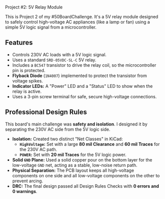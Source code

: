 Project #2: 5V Relay Module

This is Project 2 of my #50BoardChallenge. It's a 5V relay module designed to safely control high-voltage AC appliances (like a lamp or fan) using a simple 5V logic signal from a microcontroller.

## Features
* Controls 230V AC loads with a 5V logic signal.
* Uses a standard `SRD-05VDC-SL-C` 5V relay.
* Includes a `BC547` transistor to drive the relay coil, so the microcontroller pin is protected.
* **Flyback Diode** (`1N4007`) implemented to protect the transistor from voltage spikes.
* **Indicator LEDs:** A "Power" LED and a "Status" LED to show when the relay is active.
* Uses a 3-pin screw terminal for safe, secure high-voltage connections.

## Professional Design Rules
This board's main challenge was **safety and isolation**. I designed it by separating the 230V AC side from the 5V logic side.

* **Isolation:** Created two distinct "Net Classes" in KiCad:
    * **`HighVoltage`:** Set with a large **80 mil Clearance** and **60 mil Traces** for the 230V AC path.
    * **`POWER`:** Set with **20 mil Traces** for the 5V logic power.
* **Solid `GND` Plane:** Used a solid copper pour on the bottom layer for the low-voltage `GND` net, acting as a stable, low-noise return path.
* **Physical Separation:** The PCB layout keeps all high-voltage components on one side and all low-voltage components on the other to prevent arcing.
* **DRC:** The final design passed all Design Rules Checks with **0 errors and 0 warnings**.
